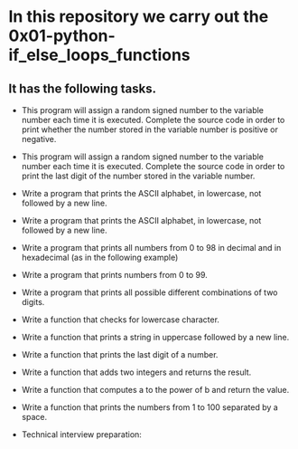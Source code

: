 # In this repository we carry out the 0x01-python-if_else_loops_functions

## It has the following tasks.

- This program will assign a random signed number to the variable number each time it is executed. Complete the source code in order to print whether the number stored in the variable number is positive or negative.

- This program will assign a random signed number to the variable number each time it is executed. Complete the source code in order to print the last digit of the number stored in the variable number.

- Write a program that prints the ASCII alphabet, in lowercase, not followed by a new line.

- Write a program that prints the ASCII alphabet, in lowercase, not followed by a new line.

- Write a program that prints all numbers from 0 to 98 in decimal and in hexadecimal (as in the following example)

- Write a program that prints numbers from 0 to 99.

- Write a program that prints all possible different combinations of two digits.

- Write a function that checks for lowercase character.

- Write a function that prints a string in uppercase followed by a new line.

- Write a function that prints the last digit of a number.

- Write a function that adds two integers and returns the result.

- Write a function that computes a to the power of b and return the value.

- Write a function that prints the numbers from 1 to 100 separated by a space.

- Technical interview preparation:
